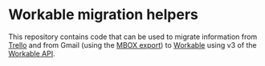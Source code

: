 # Workable migration helpers

This repository contains code that can be used to migrate information from <a href="https://trello.com/">Trello</a> and from Gmail (using the <a href="http://www.pcworld.com/article/2068494/google-finally-lets-you-download-your-gmail-and-calendar-data-heres-how.html">MBOX export</a>) to <a href="https://www.workable.com/">Workable</a> using v3 of the <a href="https://workable.readme.io/v3/docs">Workable API</a>.
